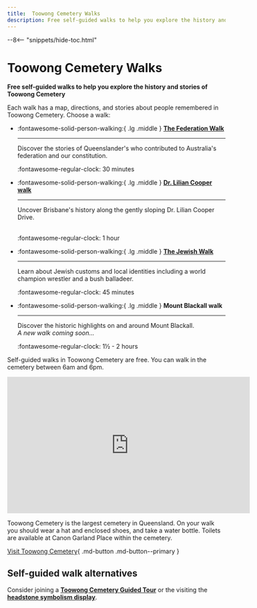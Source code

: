 ```yaml
---
title:  Toowong Cemetery Walks
description: Free self-guided walks to help you explore the history and stories of Toowong Cemetery
---
```


--8<-- "snippets/hide-toc.html"


<!-- 
-- 8< -- "snippets/sem/walks/index.json"
-->

# Toowong Cemetery Walks

**Free self-guided walks to help you explore the history and stories of Toowong Cemetery**


<!--
<figure markdown>
  ![State Library of Queensland's reading room, Brisbane, 1902](../assets/slq-reading-room-1902-16x9.jpg){  class="full-width" }
  <figcaption markdown>[State Library of Queensland's reading room, Brisbane, 1902](http://onesearch.slq.qld.gov.au/permalink/f/1upgmng/slq_alma21298102690002061) - State Library of Queensland. Cropped.</figcaption>
</figure>

-->
Each walk has a map, directions, and stories about people remembered in Toowong Cemetery. Choose a walk:

<!--

-   :fontawesome-solid-person-walking:{ .lg .middle } **[Dr. Lilian Cooper walk](lilian-cooper-walk.md)**
  
    ---

    Uncover the history along Dr. Lilian Cooper Drive

    :fontawesome-regular-clock: 1 hour  
    
    :fontawesome-solid-stairs: Mostly flat

-   :fontawesome-solid-person-walking:{ .lg .middle } **[Mount Blackall walk](mount-blackall-walk.md)** 
 
    ---

    Explore some of the highlights on Mount Blackall

-->  

<div class="grid cards" markdown>  

-   :fontawesome-solid-person-walking:{ .lg .middle } **[The Federation Walk](federation-walk)** 
  
    ---

    Discover the stories of Queenslander's who contributed to Australia's federation and our constitution.

    :fontawesome-regular-clock: 30 minutes  

    
-   :fontawesome-solid-person-walking:{ .lg .middle } **[Dr. Lilian Cooper walk](lilian-cooper-walk.md)**
  
    ---

    Uncover Brisbane's history along the gently sloping Dr. Lilian Cooper Drive.<br><br>

    :fontawesome-regular-clock: 1 hour  
    

-   :fontawesome-solid-person-walking:{ .lg .middle } **[The Jewish Walk](jewish-walk.md)**
 
    ---

    Learn about Jewish customs and local identities including a world champion wrestler and a bush balladeer.

    :fontawesome-regular-clock: 45 minutes  

-   :fontawesome-solid-person-walking:{ .lg .middle } **Mount Blackall walk**
  
    ---

    Discover the historic highlights on and around Mount Blackall. <br>*A new walk coming soon...* 

    :fontawesome-regular-clock: 1½ - 2 hours  
    


</div>

Self-guided walks in Toowong Cemetery are free. You can walk in the cemetery between 6am and 6pm.

<div class="video-wrapper">
<iframe width="560" height="315" src="https://www.youtube.com/embed/41fWB0IvDKU?controls=0" title="YouTube video player" frameborder="0" allow="accelerometer;  clipboard-write; encrypted-media; gyroscope; picture-in-picture" allowfullscreen></iframe>
</div>  
<!--
*<small>[Toowong Cemetery, Brisbane - DJI Mavic aerial](https://youtu.be/41fWB0IvDKU) by Drone Runner. </small>* **<small></small>**. 
-->

Toowong Cemetery is the largest cemetery in Queensland. On your walk you should wear a hat and enclosed shoes, and take a water bottle. Toilets are available at Canon Garland Place within the cemetery.

[Visit Toowong Cemetery](../index.md#visit-toowong-cemetery){ .md-button .md-button--primary }

## Self-guided walk alternatives

Consider joining a **[Toowong Cemetery Guided Tour](../guided-tours.md)** or the visiting the **[headstone symbolism display](../headstones/symbols.md)**.

<!--

Find out how to [visit Toowong Cementry](../index.md#visit-toowong-cemetery) by car, on foot, or using public transport.

- **[Dr. Lilian Cooper walk](lilian-cooper-walk.md)** - uncover the history along Lilian Cooper Drive
- **[Mount Blackall walk](mount-blackall-walk.md)** - explore some of the highlights on Mount Blackall
- **[The Federation Walk](federation-walk.md)** -  discover Queensland's contribution to Australia's federation
- **[The Jewish Walk](jewish-walk.md)** - A self-guided walk around the Jewish portion of Toowong Cemetery
--> 

<!-- links to pages or pdfs 

[federation-walk]: federation-walk.md
[jewish-walk]: jewish-walk.md
-->